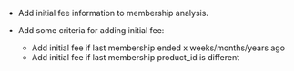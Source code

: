 - Add initial fee information to membership analysis.

- Add some criteria for adding initial fee:  
  - Add initial fee if last membership ended x weeks/months/years ago
  - Add initial fee if last membership product_id is different
